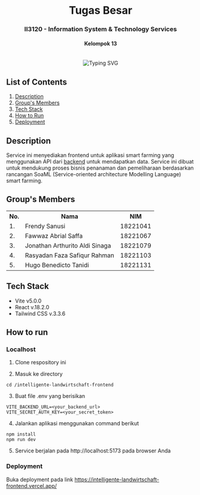 <div align="center">
    <h1>Tugas Besar</h1>
    <h3>II3120 - Information System & Technology Services</h3>
    <h4>Kelompok 13</h4>
</div>
<br>

<div align="center">
    <img src="https://readme-typing-svg.herokuapp.com?font=Itim&size=48&pause=1000&color=20C20E&center=true&vCenter=true&random=false&width=1000&height=60&lines=Intelligente+Landwirtschaft+Frontend;Frontend+for+A+Smart+Farming+Prototype" alt="Typing SVG">
</div>

## List of Contents

1. [Description](#description)
2. [Group's Members](#groups-members)
3. [Tech Stack](#tech-stack)
4. [How to Run](#how-to-run)
5. [Deployment](#deployment)

## Description

Service ini menyediakan frontend untuk aplikasi smart farming yang menggunakan API dari [backend](https://github.com/rasyadanfz/smart-farm-backend) untuk mendapatkan data. Service ini dibuat untuk mendukung proses bisnis penanaman dan pemeliharaan berdasarkan rancangan SoaML (Service-oriented architecture Modelling Language) smart farming.

## Group's Members

<table>
    <tr align="center">
        <th>No.</th>
        <th>Nama</th>
        <th>NIM</th>
    </tr>
    <tr>
        <td>1.</td>
        <td>Frendy Sanusi</td>
        <td>18221041</td>
    </tr>
    <tr>
        <td>2.</td>
        <td>Fawwaz Abrial Saffa</td>
        <td>18221067</td>
    </tr>
    <tr>
        <td>3.</td>
        <td>Jonathan Arthurito Aldi Sinaga</td>
        <td>18221079</td>
    </tr>
    <tr>
        <td>4.</td>
        <td>Rasyadan Faza Safiqur Rahman</td>
        <td>18221103</td>
    </tr>
    <tr>
        <td>5.</td>
        <td>Hugo Benedicto Tanidi</td>
        <td>18221131</td>
    </tr>
</table>

## Tech Stack

- Vite v5.0.0
- React v.18.2.0
- Tailwind CSS v.3.3.6

## How to run

### Localhost

1. Clone respository ini

2. Masuk ke directory

```
cd /intelligente-landwirtschaft-frontend
```

3. Buat file .env yang berisikan

```
VITE_BACKEND_URL=<your_backend_url>
VITE_SECRET_AUTH_KEY=<your_secret_token>
```

4. Jalankan aplikasi menggunakan command berikut

```
npm install
npm run dev
```

5. Service berjalan pada http://localhost:5173 pada browser Anda

### Deployment
Buka deployment pada link https://intelligente-landwirtschaft-frontend.vercel.app/

